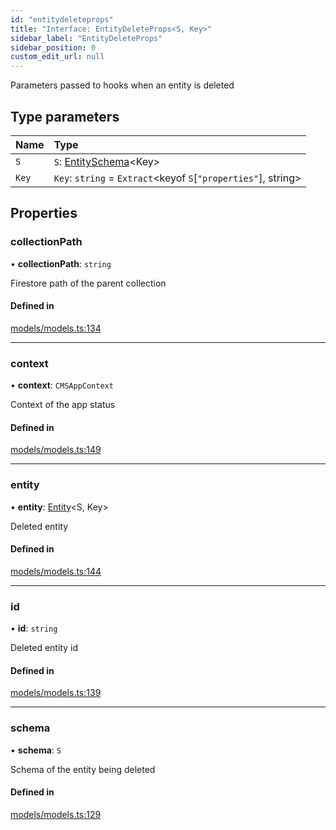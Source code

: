 ```yaml
---
id: "entitydeleteprops"
title: "Interface: EntityDeleteProps<S, Key>"
sidebar_label: "EntityDeleteProps"
sidebar_position: 0
custom_edit_url: null
---
```


Parameters passed to hooks when an entity is deleted

## Type parameters

| Name | Type |
| :------ | :------ |
| `S` | `S`: [EntitySchema](entityschema.md)<Key\> |
| `Key` | `Key`: `string` = `Extract`<keyof `S`[``"properties"``], string\> |

## Properties

### collectionPath

• **collectionPath**: `string`

Firestore path of the parent collection

#### Defined in

[models/models.ts:134](https://github.com/Camberi/firecms/blob/b1328ad/src/models/models.ts#L134)

___

### context

• **context**: `CMSAppContext`

Context of the app status

#### Defined in

[models/models.ts:149](https://github.com/Camberi/firecms/blob/b1328ad/src/models/models.ts#L149)

___

### entity

• **entity**: [Entity](entity.md)<S, Key\>

Deleted entity

#### Defined in

[models/models.ts:144](https://github.com/Camberi/firecms/blob/b1328ad/src/models/models.ts#L144)

___

### id

• **id**: `string`

Deleted entity id

#### Defined in

[models/models.ts:139](https://github.com/Camberi/firecms/blob/b1328ad/src/models/models.ts#L139)

___

### schema

• **schema**: `S`

Schema of the entity being deleted

#### Defined in

[models/models.ts:129](https://github.com/Camberi/firecms/blob/b1328ad/src/models/models.ts#L129)
